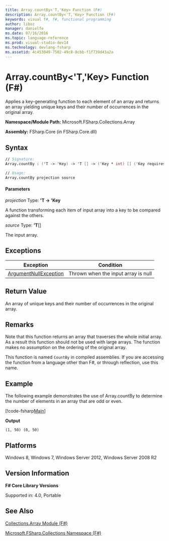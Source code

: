 ```yaml
---
title: Array.countBy<'T,'Key> Function (F#)
description: Array.countBy<'T,'Key> Function (F#)
keywords: visual f#, f#, functional programming
author: liboz
manager: danielfe
ms.date: 07/16/2016
ms.topic: language-reference
ms.prod: visual-studio-dev14
ms.technology: devlang-fsharp
ms.assetid: 4c453049-7502-49c8-8cbb-f1f739d43a2a
---
```


# Array.countBy<'T,'Key> Function (F#)

Applies a key-generating function to each element of an array and returns an array yielding unique keys and their number of occurrences in the original array.

**Namespace/Module Path:** Microsoft.FSharp.Collections.Array

**Assembly:** FSharp.Core (in FSharp.Core.dll)

## Syntax

```fsharp
// Signature:
Array.countBy : ('T -> 'Key) -> 'T [] -> ('Key * int) [] ('Key requires equality)

// Usage:
Array.countBy projection source
```

#### Parameters
*projection*
Type: **'T -&gt; 'Key**

A function transforming each item of input array into a key to be compared against the others.

*source*
Type: **'T**[[]](https://msdn.microsoft.com/library/def20292-9aae-4596-9275-b94e594f8493)

The input array.

## Exceptions
|Exception|Condition|
|----|----|
|[ArgumentNullException](https://msdn.microsoft.com/library/system.argumentnullexception.aspx)|Thrown when the input array is null|

## Return Value

An array of unique keys and their number of occurrences in the original array.

## Remarks
Note that this function returns an array that traverses the whole initial array. As a result this function should not be used with large arrays. The function makes no assumption on the ordering of the original array.

This function is named `CountBy` in compiled assemblies. If you are accessing the function from a language other than F#, or through reflection, use this name.

## Example

The following example demonstrates the use of Array.countBy to determine the number of elements in an array that are odd or even.

[!code-fsharp[Main](../../../samples/snippets/fsarrays/snippet115.fs)]

**Output**
```
(1, 50) (0, 50)
```

## Platforms
Windows 8, Windows 7, Windows Server 2012, Windows Server 2008 R2

## Version Information
**F# Core Library Versions**

Supported in: 4.0, Portable

## See Also
[Collections.Array Module &#40;F&#35;&#41;](Collections.Array-Module-%5BFSharp%5D.md)

[Microsoft.FSharp.Collections Namespace &#40;F&#35;&#41;](Microsoft.FSharp.Collections-Namespace-%5BFSharp%5D.md)